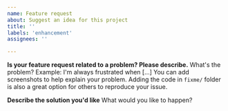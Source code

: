 ```yaml
---
name: Feature request
about: Suggest an idea for this project
title: ''
labels: 'enhancement'
assignees: ''

---
```


**Is your feature request related to a problem? Please describe.**
What's the problem? Example: I'm always frustrated when [...]
You can add screenshots to help explain your problem.
Adding the code in `fixme/` folder is also a great option for others to reproduce your issue.

**Describe the solution you'd like**
What would you like to happen?
